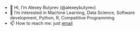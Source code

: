 - 👋 Hi, I’m Alexey Butyrev (@alexeybutyrev)
- 👀 I’m interested in Machine Learning, Data Science, Software development, Python, R, Competitive Programming 
- 📫 How to reach me: just [email](butirev@gmail.com)

<!---
alexeybutyrev/alexeybutyrev is a ✨ special ✨ repository because its `README.md` (this file) appears on your GitHub profile.
You can click the Preview link to take a look at your changes.
--->
